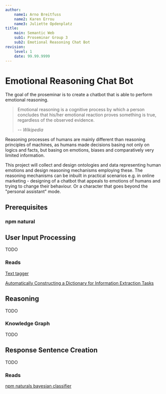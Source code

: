 ```yaml
---
author:
	name1: Arno Breitfuss 
	name2: Karen Errou 
	name3: Juliette Opdenplatz
title:
	main: Semantic Web
	sub1: Proseminar Group 3
	sub2: Emotional Reasoning Chat Bot
revision:
	level: 1
	date: 99.99.9999
---
```


# Emotional Reasoning Chat Bot

The goal of the proseminar is to create a chatbot that is able to perform emotional reasoning.

> Emotional reasoning is a cognitive process by which a person concludes that his/her emotional reaction proves something is true, regardless of the observed evidence.
>
> -- <cite>Wikipedia</cite>

Reasoning processes of humans are mainly different than reasoning principles of machines, as humans made decisions basing not only on logics and facts, but basing on emotions, biases and comparatively very limited information. 

This project will collect and design ontologies and data representing human emotions and design reasoning mechanisms employing these. The reasoning mechanisms can be inbuilt in practical scenarios e.g. in online marketing - designing of a chatbot that appeals to emotions of humans and trying to change their behaviour. Or a character that goes beyond the "personal assistant" mode.

## Prerequisites

### npm natural

## User Input Processing

TODO

### Reads

[Text tagger](https://github.com/NaturalNode/natural#pos-tagger)

[Automatically Constructing a Dictionary for Information Extraction Tasks](https://www.cs.utah.edu/~riloff/pdfs/aaai93.pdf)

## Reasoning

TODO

### Knowledge Graph

TODO

## Response Sentence Creation

TODO 

### Reads

[npm naturals bayesian classifier](https://github.com/NaturalNode/natural#bayesian-and-logistic-regression)
